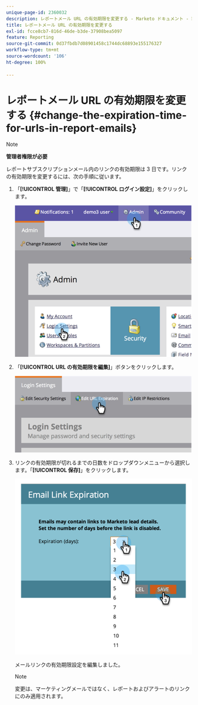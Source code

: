 ```yaml
---
unique-page-id: 2360032
description: レポートメール URL の有効期限を変更する - Marketo ドキュメント - 製品ドキュメント
title: レポートメール URL の有効期限を変更する
exl-id: fcce8cb7-816d-46de-b3de-37908bea5097
feature: Reporting
source-git-commit: 0d37fbdb7d08901458c1744dc68893e155176327
workflow-type: tm+mt
source-wordcount: '106'
ht-degree: 100%

---
```


# レポートメール URL の有効期限を変更する {#change-the-expiration-time-for-urls-in-report-emails}

>[!NOTE]
>
>**管理者権限が必要**

レポートサブスクリプションメール内のリンクの有効期限は 3 日です。リンクの有効期限を変更するには、次の手順に従います。

1. 「**[!UICONTROL 管理]**」で「**[!UICONTROL ログイン設定]**」をクリックします。

   ![](assets/image2014-9-16-14-3a44-3a57.png)

1. 「**[!UICONTROL URL の有効期限を編集]**」ボタンをクリックします。

   ![](assets/image2014-9-16-14-3a45-3a1.png)

1. リンクの有効期限が切れるまでの日数をドロップダウンメニューから選択します。「**[!UICONTROL 保存]**」をクリックします。

   ![](assets/image2014-9-16-14-3a45-3a5.png)

   メールリンクの有効期限設定を編集しました。

   >[!NOTE]
   >
   >変更は、マーケティングメールではなく、レポートおよびアラートのリンクにのみ適用されます。
